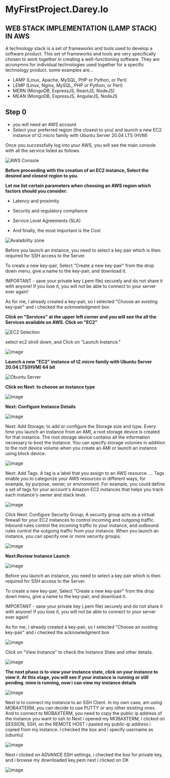 #  MyFirstProject.Darey.Io

## WEB STACK IMPLEMENTATION (LAMP STACK) IN AWS
A technology stack is a set of frameworks and tools used to develop a software product. This set of frameworks and tools are very specifically chosen to work together in creating a well-functioning software. They are acronymns for individual technologies used together for a specific technology product. some examples are…

* LAMP (Linux, Apache, MySQL, PHP or Python, or Perl)
* LEMP (Linux, Nginx, MySQL, PHP or Python, or Perl)
* MERN (MongoDB, ExpressJS, ReactJS, NodeJS)
* MEAN (MongoDB, ExpressJS, AngularJS, NodeJS

## Step 0 
* you will need an AWS account 
* Select your preferred region (the closest to you) and launch a new EC2 instance of t2.micro family with Ubuntu Server 20.04 LTS (HVM)

Once you successfully log into your AWS, you will see the main console with all the service listed as follows


![AWS Console](https://user-images.githubusercontent.com/84423958/127680745-429c26e4-84ba-4814-8e85-70d69ff92ae3.PNG)

**Before proceeding with the creation of an EC2 instance, Select the desired and closest region to you.**

**Let me list certain parameters when choosing an AWS region which factors should you consider:**

* Latency and proximity

* Security and regulatory compliance

* Service Level Agreements (SLA)

* And finally, the most important is the Cost

![Avalaibility zone](https://user-images.githubusercontent.com/84423958/127685975-af52e1f7-1568-4161-8a6a-cf45cb979717.PNG)

Before you launch an instance, you need to select a key pair which is then required for SSH access to the Server.

To create a new key-pair, Select "Create a new key-pair" from the drop down menu, give a name to the key-pair, and download it.

IMPORTANT - save your private key (.pem file) securely and do not share it with anyone! If you lose it, you will not be able to connect to your server ever again!

As for me, I already created a key-pair, so I selected "Choose an existing key-pair" and i checked the acknowledgment box


**Click on "Services" at the upper left corner and you will see the all the Services available on AWS. Click on "EC2"**

![EC2 Selection](https://user-images.githubusercontent.com/84423958/127687520-8cdb059b-fe3d-4f19-99ab-06a149daf8a4.PNG)

select ec2 stroll down, and Click on "Launch Instance."

![image](https://user-images.githubusercontent.com/84423958/127687845-da1e4f05-a772-4210-87cb-a5331ef57266.png)



**Launch a new "EC2" instance of t2.micro family with Ubuntu Server 20.04 LTS(HVM) 64 bit**

![Obuntu Server](https://user-images.githubusercontent.com/84423958/127685312-ceaf0b38-fe5e-4f6d-8f1a-97fc5e57c16d.PNG)

**Click on Next: to choose an instance type**

![image](https://user-images.githubusercontent.com/84423958/127688873-233ba6a4-fa13-4325-a873-655057447b05.png)


**Next: Configure Instance Details**

![image](https://user-images.githubusercontent.com/84423958/127689158-1a64683b-e079-42e7-9a29-e46fbacd67e4.png)

Next: Add Storage; to add or configure the Storage size and type. Every time you launch an instance from an AMI, a root storage device is created for that instance. The root storage device contains all the information necessary to boot the instance. You can specify storage volumes in addition to the root device volume when you create an AMI or launch an instance using block device.

![image](https://user-images.githubusercontent.com/84423958/127690076-00716498-1e80-414a-bbf1-334d93e8a63d.png)

Next: Add Tags. A tag is a label that you assign to an AWS resource. ... Tags enable you to categorize your AWS resources in different ways, for example, by purpose, owner, or environment. For example, you could define a set of tags for your account's Amazon EC2 instances that helps you track each instance's owner and stack level.

![image](https://user-images.githubusercontent.com/84423958/127690478-1a7cbf74-0aa1-4c88-967f-109e0a0cb058.png)


Click Next: Configure Security Group; A security group acts as a virtual firewall for your EC2 instances to control incoming and outgoing traffic. Inbound rules control the incoming traffic to your instance, and outbound rules control the outgoing traffic from your instance. When you launch an instance, you can specify one or more security groups.

![image](https://user-images.githubusercontent.com/84423958/127691533-75e49e26-6d91-46df-a6df-0e13114cbf22.png)

**Next:Review Instance Launch**

![image](https://user-images.githubusercontent.com/84423958/127693935-a1b4de94-d7c2-4bb1-b413-323dca3aa859.png)

Before you launch an instance, you need to select a key pair which is then required for SSH access to the Server.

To create a new key-pair, Select "Create a new key-pair" from the drop down menu, give a name to the key-pair, and download it.

IMPORTANT - save your private key (.pem file) securely and do not share it with anyone! If you lose it, you will not be able to connect to your server ever again!

As for me, I already created a key-pair, so I selected "Choose an existing key-pair" and i checked the acknowledgment box


![image](https://user-images.githubusercontent.com/84423958/127694403-6bea779f-d03a-415a-a9ec-1ba45f830e78.png)


Click on "View Instance" to check the Instance State and other details.

![image](https://user-images.githubusercontent.com/84423958/127694579-b7aa0fe2-f689-470f-a231-9e66b4276475.png)


**The next phase is to view your instance state, click on your instance to view it. At this stage, you will see if your instance is running or still pending. mine is running, now i can view my instance details**

![image](https://user-images.githubusercontent.com/84423958/127694793-50d6fdc3-0480-4ae3-97bb-aaa088ab14ca.png)

Next is to connect my instance to an SSH Client. In my own case, am using MOBAXTERM, you can decide to use PUTTY or any other existing ones. And to connect to MOBAXTERM, you need to copy the public ip address of the instance you want to ssh to
Next i opened my MOBAXTERM, i clicked on SESSION, SSH, on the REMOTE HOST i pasted my public-ip address i copied from my instance. i checked the box and i specify username as (ubuntu)

![image](https://user-images.githubusercontent.com/84423958/127695219-63f9bb7e-8b0a-4ad3-87c4-558aafe6f433.png)


Next i clicked on ADVANCE SSH settings, i checked the box for private key, and i browse my downloaded key.pem next i clicked on OK

![image](https://user-images.githubusercontent.com/84423958/127695676-27876298-0db5-4d55-9451-87aa0e53162c.png)















